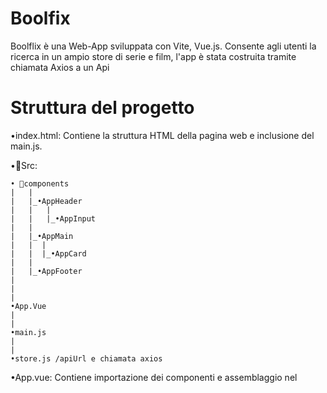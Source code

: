 
# Boolfix 

Boolflix è una Web-App sviluppata con Vite, Vue.js. Consente agli utenti la ricerca in un ampio store di serie e film, l'app è stata costruita tramite chiamata Axios a un Api

# Struttura del progetto

•index.html: Contiene la struttura HTML della pagina web e inclusione del main.js.

•📂Src: 


    • 📂components    
    |   |
    |   |_•AppHeader
    |   |   |
    |   |   |_•AppInput
    |   |
    |   |_•AppMain
    |   |  |
    |   |  |_•AppCard
    |   |
    |   |_•AppFooter
    |
    |   
    |   
    •App.Vue
    |  
    | 
    •main.js
    |  
    | 
    •store.js /apiUrl e chiamata axios

•App.vue: Contiene importazione dei componenti e assemblaggio nel <template/>    

•main.js: destrutturazione di createApp ,importazione di fontawesome e bootsrap e metodo .mount() per montare l'applicativo sull index.html
## Preview

![App Screenshot](./public/boolflix-page.png)


## 🚀 About Me

•Nome: Livington Merello 

•Email: livington.merello@gmail.com

•GitHub: LivingtonMerello98